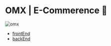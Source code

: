 # OMX | E-Commerence 🛒
![omx](./demo/demo.gif)

- [frontEnd](https://github.com/OMX-team/legacy/tree/master/client)
- [backEnd](https://github.com/OMX-team/legacy/tree/master/back%20end)
